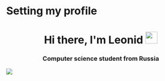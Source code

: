 # Setting my profile
<h1 align="center">Hi there, I'm Leonid</a> 
<img src="https://github.com/blackcater/blackcater/raw/main/images/Hi.gif" height="32"/></h1>
<h3 align="center">Computer science student from Russia </h3>

![](https://komarev.com/ghpvc/?username=themave-tech)

